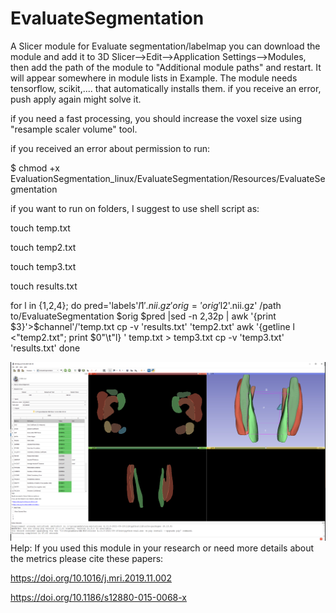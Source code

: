 # EvaluateSegmentation
A Slicer module for Evaluate segmentation/labelmap
you can download the module and add it to 3D Slicer-->Edit-->Application Settings-->Modules, then add the path of the module to "Additional module paths" and restart. It will appear somewhere in module lists in Example.
The module needs tensorflow, scikit,.... that automatically installs them. if you receive an error, push apply again might solve it.

if you need a fast processing, you should increase the voxel size using "resample scaler volume" tool.

if you received an error about permission to run: 

$ chmod +x EvaluationSegmentation_linux/EvaluateSegmentation/Resources/EvaluateSegmentation

if you want to run on folders, I suggest to use shell script as:

touch temp.txt

touch temp2.txt

touch temp3.txt

touch results.txt

for l in {1,2,4}; do 
    pred='labels'$l1'.nii.gz'
    orig='orig'$l2'.nii.gz'
    /path to/EvaluateSegmentation $orig $pred |sed -n 2,32p | awk '{print $3}'>$channel'/'temp.txt
	    cp -v  'results.txt' 'temp2.txt'
	    awk '{getline l <"temp2.txt"; print $0"\t"l} ' temp.txt > temp3.txt
	    cp -v 'temp3.txt' 'results.txt'	
done


![Alt text](Screenshot1.jpg?raw=true "Using Slicer for label evaluation")
Help:
If you used this module in your research or need more details about the metrics please cite these papers:


https://doi.org/10.1016/j.mri.2019.11.002 

https://doi.org/10.1186/s12880-015-0068-x
